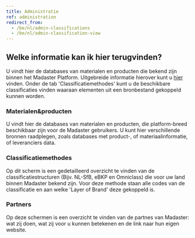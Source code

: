 ```yaml
---
title: Administratie
ref: administration
redirect_from:
  - /be/nl/admin-classifications
  - /be/nl/admin-classification-view
---
```


## Welke informatie kan ik hier terugvinden?
U vindt hier de databases van materialen en producten die bekend zijn binnen het Madaster Platform. Uitgebreide informatie hierover kunt u <a href="/materials-products-nl">hier</a> vinden. Onder de tab 'Classificatiemethodes' kunt u de beschikbare classificaties vinden waaraan elementen uit een bronbestand gekoppeld kunnen worden.


### Materialen&producten
U vindt hier de databases van materialen en producten, die platform-breed beschikbaar zijn voor de Madaster gebruikers. U kunt hier verschillende bronnen raadplegen, zoals databases met product-, of materiaalinformatie, of leveranciers data.

### Classificatiemethodes
Op dit scherm is een gedetailleerd overzicht te vinden van de classificatiestructuren (Bijv. NL-SfB, eBKP en Omniclass) die voor uw land binnen Madaster bekend zijn. Voor deze methode staan alle codes van de classificatie en aan welke 'Layer of Brand' deze gekoppeld is.

### Partners
Op deze schermen is een overzicht te vinden van de partnes van Madaster: wat zij doen, wat zij voor u kunnen betekenen en de link naar hun eigen website.
